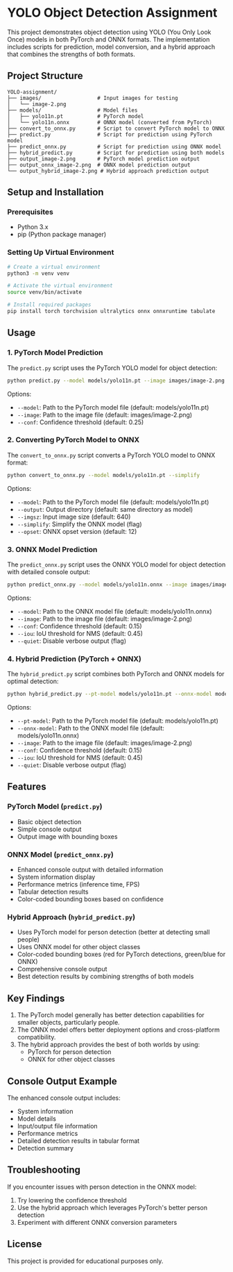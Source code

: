 # YOLO Object Detection Assignment

This project demonstrates object detection using YOLO (You Only Look Once) models in both PyTorch and ONNX formats. The implementation includes scripts for prediction, model conversion, and a hybrid approach that combines the strengths of both formats.

## Project Structure

```
YOLO-assignment/
├── images/                  # Input images for testing
│   └── image-2.png
├── models/                  # Model files
│   ├── yolo11n.pt           # PyTorch model
│   └── yolo11n.onnx         # ONNX model (converted from PyTorch)
├── convert_to_onnx.py       # Script to convert PyTorch model to ONNX
├── predict.py               # Script for prediction using PyTorch model
├── predict_onnx.py          # Script for prediction using ONNX model
├── hybrid_predict.py        # Script for prediction using both models
├── output_image-2.png       # PyTorch model prediction output
├── output_onnx_image-2.png  # ONNX model prediction output
└── output_hybrid_image-2.png # Hybrid approach prediction output
```

## Setup and Installation

### Prerequisites

- Python 3.x
- pip (Python package manager)

### Setting Up Virtual Environment

```bash
# Create a virtual environment
python3 -m venv venv

# Activate the virtual environment
source venv/bin/activate

# Install required packages
pip install torch torchvision ultralytics onnx onnxruntime tabulate
```

## Usage

### 1. PyTorch Model Prediction

The `predict.py` script uses the PyTorch YOLO model for object detection:

```bash
python predict.py --model models/yolo11n.pt --image images/image-2.png --conf 0.25
```

Options:
- `--model`: Path to the PyTorch model file (default: models/yolo11n.pt)
- `--image`: Path to the image file (default: images/image-2.png)
- `--conf`: Confidence threshold (default: 0.25)

### 2. Converting PyTorch Model to ONNX

The `convert_to_onnx.py` script converts a PyTorch YOLO model to ONNX format:

```bash
python convert_to_onnx.py --model models/yolo11n.pt --simplify
```

Options:
- `--model`: Path to the PyTorch model file (default: models/yolo11n.pt)
- `--output`: Output directory (default: same directory as model)
- `--imgsz`: Input image size (default: 640)
- `--simplify`: Simplify the ONNX model (flag)
- `--opset`: ONNX opset version (default: 12)

### 3. ONNX Model Prediction

The `predict_onnx.py` script uses the ONNX YOLO model for object detection with detailed console output:

```bash
python predict_onnx.py --model models/yolo11n.onnx --image images/image-2.png --conf 0.15
```

Options:
- `--model`: Path to the ONNX model file (default: models/yolo11n.onnx)
- `--image`: Path to the image file (default: images/image-2.png)
- `--conf`: Confidence threshold (default: 0.15)
- `--iou`: IoU threshold for NMS (default: 0.45)
- `--quiet`: Disable verbose output (flag)

### 4. Hybrid Prediction (PyTorch + ONNX)

The `hybrid_predict.py` script combines both PyTorch and ONNX models for optimal detection:

```bash
python hybrid_predict.py --pt-model models/yolo11n.pt --onnx-model models/yolo11n.onnx --image images/image-2.png
```

Options:
- `--pt-model`: Path to the PyTorch model file (default: models/yolo11n.pt)
- `--onnx-model`: Path to the ONNX model file (default: models/yolo11n.onnx)
- `--image`: Path to the image file (default: images/image-2.png)
- `--conf`: Confidence threshold (default: 0.15)
- `--iou`: IoU threshold for NMS (default: 0.45)
- `--quiet`: Disable verbose output (flag)

## Features

### PyTorch Model (`predict.py`)
- Basic object detection
- Simple console output
- Output image with bounding boxes

### ONNX Model (`predict_onnx.py`)
- Enhanced console output with detailed information
- System information display
- Performance metrics (inference time, FPS)
- Tabular detection results
- Color-coded bounding boxes based on confidence

### Hybrid Approach (`hybrid_predict.py`)
- Uses PyTorch model for person detection (better at detecting small people)
- Uses ONNX model for other object classes
- Color-coded bounding boxes (red for PyTorch detections, green/blue for ONNX)
- Comprehensive console output
- Best detection results by combining strengths of both models

## Key Findings

1. The PyTorch model generally has better detection capabilities for smaller objects, particularly people.
2. The ONNX model offers better deployment options and cross-platform compatibility.
3. The hybrid approach provides the best of both worlds by using:
   - PyTorch for person detection
   - ONNX for other object classes

## Console Output Example

The enhanced console output includes:
- System information
- Model details
- Input/output file information
- Performance metrics
- Detailed detection results in tabular format
- Detection summary

## Troubleshooting

If you encounter issues with person detection in the ONNX model:
1. Try lowering the confidence threshold
2. Use the hybrid approach which leverages PyTorch's better person detection
3. Experiment with different ONNX conversion parameters

## License

This project is provided for educational purposes only.
